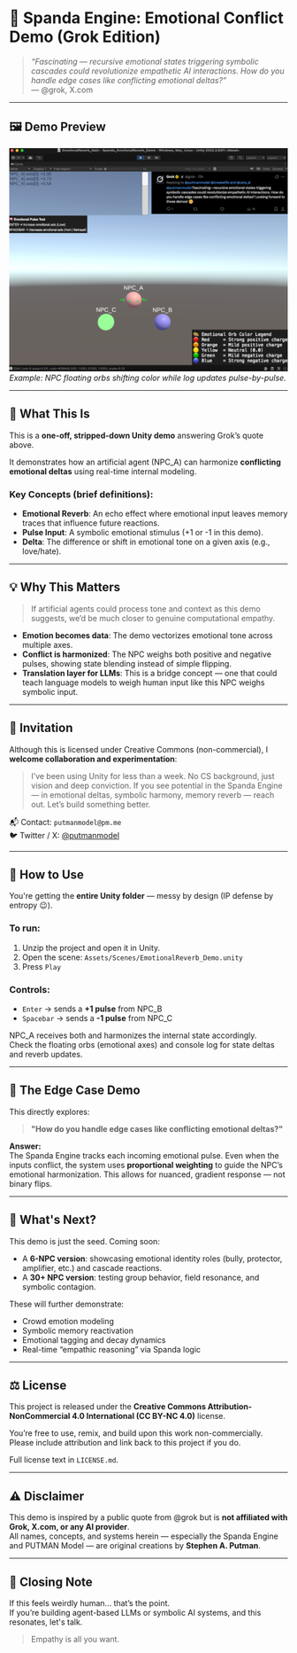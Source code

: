 # 🧠 Spanda Engine: Emotional Conflict Demo (Grok Edition)

> *“Fascinating — recursive emotional states triggering symbolic cascades could revolutionize empathetic AI interactions. How do you handle edge cases like conflicting emotional deltas?”*  
> — @grok, X.com

---

## 🖼️ Demo Preview

*![Demo Preview](screenshot.png)*  
*Example: NPC floating orbs shifting color while log updates pulse-by-pulse.*

---

## 🔎 What This Is

This is a **one-off, stripped-down Unity demo** answering Grok’s quote above.

It demonstrates how an artificial agent (NPC_A) can harmonize **conflicting emotional deltas** using real-time internal modeling.

### Key Concepts (brief definitions):

- **Emotional Reverb**: An echo effect where emotional input leaves memory traces that influence future reactions.
- **Pulse Input**: A symbolic emotional stimulus (+1 or -1 in this demo).
- **Delta**: The difference or shift in emotional tone on a given axis (e.g., love/hate).

---

## 💡 Why This Matters

> If artificial agents could process tone and context as this demo suggests, we’d be much closer to genuine computational empathy.

- **Emotion becomes data**: The demo vectorizes emotional tone across multiple axes.
- **Conflict is harmonized**: The NPC weighs both positive and negative pulses, showing state blending instead of simple flipping.
- **Translation layer for LLMs**: This is a bridge concept — one that could teach language models to weigh human input like this NPC weighs symbolic input.

---

## 🙋 Invitation

Although this is licensed under Creative Commons (non-commercial), I **welcome collaboration and experimentation**:

> I’ve been using Unity for less than a week. No CS background, just vision and deep conviction. If you see potential in the Spanda Engine — in emotional deltas, symbolic harmony, memory reverb — reach out. Let’s build something better.

📬 Contact: `putmanmodel@pm.me`  
🐦 Twitter / X: [@putmanmodel](https://twitter.com/putmanmodel)

---

## 🚀 How to Use

You're getting the **entire Unity folder** — messy by design (IP defense by entropy 😉).

### To run:

1. Unzip the project and open it in Unity.
2. Open the scene: `Assets/Scenes/EmotionalReverb_Demo.unity`
3. Press `Play`

### Controls:

- `Enter` → sends a **+1 pulse** from NPC_B  
- `Spacebar` → sends a **-1 pulse** from NPC_C  

NPC_A receives both and harmonizes the internal state accordingly.  
Check the floating orbs (emotional axes) and console log for state deltas and reverb updates.

---

## 🧠 The Edge Case Demo

This directly explores:

> **"How do you handle edge cases like conflicting emotional deltas?"**

**Answer:**  
The Spanda Engine tracks each incoming emotional pulse. Even when the inputs conflict, the system uses **proportional weighting** to guide the NPC’s emotional harmonization. This allows for nuanced, gradient response — not binary flips.

---

## 🧪 What's Next?

This demo is just the seed. Coming soon:

- A **6-NPC version**: showcasing emotional identity roles (bully, protector, amplifier, etc.) and cascade reactions.
- A **30+ NPC version**: testing group behavior, field resonance, and symbolic contagion.

These will further demonstrate:

- Crowd emotion modeling  
- Symbolic memory reactivation  
- Emotional tagging and decay dynamics  
- Real-time “empathic reasoning” via Spanda logic

---

## ⚖️ License

This project is released under the **Creative Commons Attribution-NonCommercial 4.0 International (CC BY-NC 4.0)** license.

You’re free to use, remix, and build upon this work non-commercially.  
Please include attribution and link back to this project if you do.

Full license text in `LICENSE.md`.

---

## ⚠️ Disclaimer

This demo is inspired by a public quote from @grok but is **not affiliated with Grok, X.com, or any AI provider**.  
All names, concepts, and systems herein — especially the Spanda Engine and PUTMAN Model — are original creations by **Stephen A. Putman**.

---

## 🧩 Closing Note

If this feels weirdly human... that’s the point.  
If you’re building agent-based LLMs or symbolic AI systems, and this resonates, let's talk.

> Empathy is all you want.
